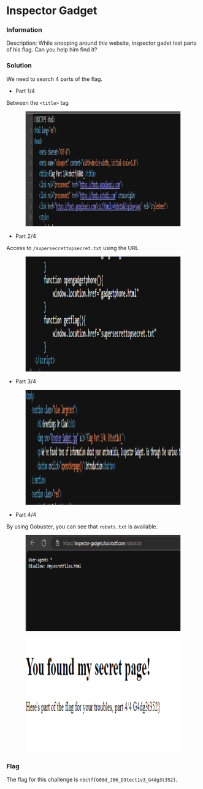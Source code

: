 # Inspector Gadget

### Information
Description: While snooping around this website, inspector gadet lost parts of his flag. Can you help him find it?

### Solution
We need to search 4 parts of the flag.

* Part 1/4

Between the ```<title>``` tag
<p align="center">
  <img width="80%" height="300" src="solution/gadget1.PNG">
</p>

* Part 2/4

Access to ```/supersecrettopsecret.txt``` using the URL

<p align="center">
  <img width="80%" height="300" src="solution/gadget2.PNG">
</p>

* Part 3/4

<p align="center">
  <img width="80%" height="300" src="solution/gadget3.PNG">
</p>

* Part 4/4

By using Gobuster, you can see that ```robots.txt``` is available.
<p align="center">
  <img width="80%" height="250" src="solution/gadget4.PNG">
</p>
<p align="center">
  <img width="80%" height="300" src="solution/gadget5.PNG">
</p>

### Flag 
The flag for this challenge is ```nbctf{G00d_J06_D3tect1v3_G4dg3t352}```.



